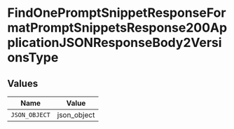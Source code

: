 # FindOnePromptSnippetResponseFormatPromptSnippetsResponse200ApplicationJSONResponseBody2VersionsType


## Values

| Name          | Value         |
| ------------- | ------------- |
| `JSON_OBJECT` | json_object   |